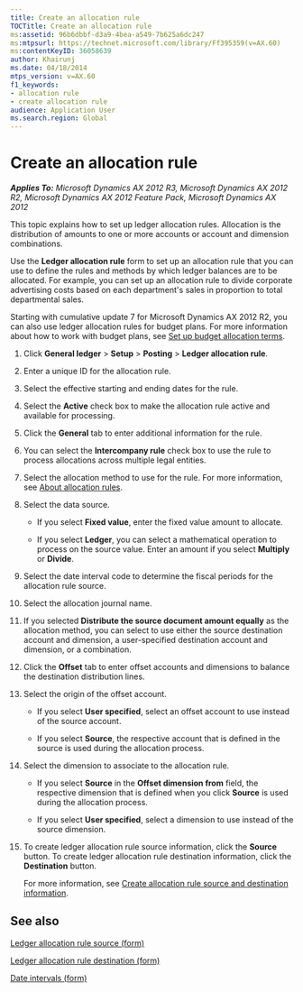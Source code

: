 ```yaml
---
title: Create an allocation rule
TOCTitle: Create an allocation rule
ms:assetid: 96b6dbbf-d3a9-4bea-a549-7b625a6dc247
ms:mtpsurl: https://technet.microsoft.com/library/Ff395359(v=AX.60)
ms:contentKeyID: 36058639
author: Khairunj
ms.date: 04/18/2014
mtps_version: v=AX.60
f1_keywords:
- allocation rule
- create allocation rule
audience: Application User
ms.search.region: Global
---
```


# Create an allocation rule 


_**Applies To:** Microsoft Dynamics AX 2012 R3, Microsoft Dynamics AX 2012 R2, Microsoft Dynamics AX 2012 Feature Pack, Microsoft Dynamics AX 2012_

This topic explains how to set up ledger allocation rules. Allocation is the distribution of amounts to one or more accounts or account and dimension combinations.

Use the **Ledger allocation rule** form to set up an allocation rule that you can use to define the rules and methods by which ledger balances are to be allocated. For example, you can set up an allocation rule to divide corporate advertising costs based on each department's sales in proportion to total departmental sales.

Starting with cumulative update 7 for Microsoft Dynamics AX 2012 R2, you can also use ledger allocation rules for budget plans. For more information about how to work with budget plans, see [Set up budget allocation terms](set-up-budget-allocation-terms.md).

1.  Click **General ledger** \> **Setup** \> **Posting** \> **Ledger allocation rule**.

2.  Enter a unique ID for the allocation rule.

3.  Select the effective starting and ending dates for the rule.

4.  Select the **Active** check box to make the allocation rule active and available for processing.

5.  Click the **General** tab to enter additional information for the rule.

6.  You can select the **Intercompany rule** check box to use the rule to process allocations across multiple legal entities.

7.  Select the allocation method to use for the rule. For more information, see [About allocation rules](about-allocation-rules.md).

8.  Select the data source.
    
      - If you select **Fixed value**, enter the fixed value amount to allocate.
    
      - If you select **Ledger**, you can select a mathematical operation to process on the source value. Enter an amount if you select **Multiply** or **Divide**.

9.  Select the date interval code to determine the fiscal periods for the allocation rule source.

10. Select the allocation journal name.

11. If you selected **Distribute the source document amount equally** as the allocation method, you can select to use either the source destination account and dimension, a user-specified destination account and dimension, or a combination.

12. Click the **Offset** tab to enter offset accounts and dimensions to balance the destination distribution lines.

13. Select the origin of the offset account.
    
      - If you select **User specified**, select an offset account to use instead of the source account.
    
      - If you select **Source**, the respective account that is defined in the source is used during the allocation process.

14. Select the dimension to associate to the allocation rule.
    
      - If you select **Source** in the **Offset dimension from** field, the respective dimension that is defined when you click **Source** is used during the allocation process.
    
      - If you select **User specified**, select a dimension to use instead of the source dimension.

15. To create ledger allocation rule source information, click the **Source** button. To create ledger allocation rule destination information, click the **Destination** button.
    
    For more information, see [Create allocation rule source and destination information](create-allocation-rule-source-and-destination-information.md).

## See also

[Ledger allocation rule source (form)](https://technet.microsoft.com/library/ff395365\(v=ax.60\))

[Ledger allocation rule destination (form)](https://technet.microsoft.com/library/ff395369\(v=ax.60\))

[Date intervals (form)](https://technet.microsoft.com/library/aa558459\(v=ax.60\))

  


